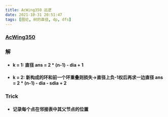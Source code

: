 ```yaml
---
title: AcWing350 巡逻
date: 2021-10-31 20:51:47
tags: [图论, 树的直径, dp, dfs]
---
```


### [AcWing350](https://www.acwing.com/problem/content/352/)

### 解

* #### k = 1: 直径 ans = 2 * (n-1) - dia + 1
* #### k = 2: 新构成的环和前一个环重叠则损失->直径上负-1权后再求一边直径 ans = 2 * (n-1) - dia - sdia + 2

### Trick
* #### 记录每个点在邻接表中其父节点的位置


